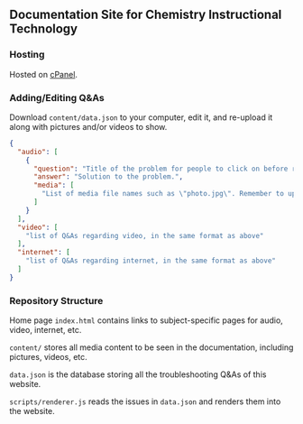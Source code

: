 ## Documentation Site for Chemistry Instructional Technology

### Hosting

Hosted on [cPanel](web.illinois.edu).

### Adding/Editing Q&As

Download `content/data.json` to your computer, edit it, and re-upload it along with pictures and/or videos to show.

```json
{
  "audio": [
    {
      "question": "Title of the problem for people to click on before revealing the answer.", 
      "answer": "Solution to the problem.", 
      "media": [
        "List of media file names such as \"photo.jpg\". Remember to upload those files to `content/`."
      ]
    }
  ], 
  "video": [
    "list of Q&As regarding video, in the same format as above"
  ], 
  "internet": [
    "list of Q&As regarding internet, in the same format as above"
  ]
}
```

### Repository Structure

Home page `index.html` contains links to subject-specific pages for audio, video, internet, etc.

`content/` stores all media content to be seen in the documentation, including pictures, videos, etc.

`data.json` is the database storing all the troubleshooting Q&As of this website.

`scripts/renderer.js` reads the issues in `data.json` and renders them into the website.
